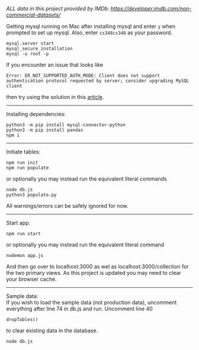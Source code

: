 *ALL data in this project provided by IMDb: https://developer.imdb.com/non-commercial-datasets/*

Getting mysql running on Mac after installing mysql and enter `y` when prompted to set up mysql. Also, enter `cs348cs348` as your password.
```
mysql.server start
mysql_secure_installation
mysql -u root -p
```
If you encounter an issue that looks like
```
Error: ER_NOT_SUPPORTED_AUTH_MODE: Client does not support authentication protocol requested by server; consider upgrading MySQL client 
```
then try using the solution in this [article](https://stackoverflow.com/questions/50093144/mysql-8-0-client-does-not-support-authentication-protocol-requested-by-server#:~:text=1791-,Execute%20the%20following%20query%20in%20MYSQL%20Workbench,-ALTER%20USER%20%27root).

---
Installing dependencies:
```
python3 -m pip install mysql-connector-python
python3 -m pip install pandas
npm i
```
---
Initiate tables:
```
npm run init
npm run populate
```
or optionally you may instead run the equivalent literal commands
```
node db.js
python3 populate.py
```
All warnings/errors can be safely ignored for now.

---
Start app:
```
npm run start
```
or optionally you may instead run the equivalent literal command
```
nodemon app.js
```
And then go over to localhost:3000 as wel as localhost:3000/collection for the two primary views. As this project is updated you may need to clear your browser cache.

---
Sample data:<br />
If you wish to load the sample data (not production data), uncomment everything after line 74 in db.js and run. Uncomment line 40 
```
dropTables()
```
to clear existing data in the database.
```
node db.js
```
